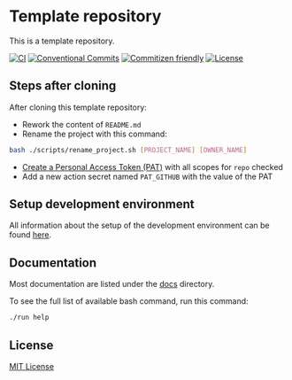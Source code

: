 # Template repository

This is a template repository.

[![CI](https://github.com/aifrak/template-repo/actions/workflows/ci.yml/badge.svg)](https://github.com/aifrak/template-repo/actions/workflows/ci.yml)
[![Conventional Commits](https://img.shields.io/badge/Conventional%20Commits-1.0.0-yellow.svg)](https://conventionalcommits.org)
[![Commitizen friendly](https://img.shields.io/badge/commitizen-friendly-brightgreen.svg)](http://commitizen.github.io/cz-cli/)
[![License](https://img.shields.io/github/license/aifrak/template-repo?color=blue)](https://github.com/aifrak/template-repo/blob/master/LICENSE)

## Steps after cloning

After cloning this template repository:

- Rework the content of `README.md`
- Rename the project with this command:

```bash
bash ./scripts/rename_project.sh [PROJECT_NAME] [OWNER_NAME]
```

- [Create a Personal Access Token (PAT)](https://docs.github.com/en/authentication/keeping-your-account-and-data-secure/creating-a-personal-access-token)
  with all scopes for `repo` checked
- Add a new action secret named `PAT_GITHUB` with the value of the PAT

## Setup development environment

All information about the setup of the development environment can be found [here](docs/setup.md).

## Documentation

Most documentation are listed under the [docs](docs) directory.

To see the full list of available bash command, run this command:

```bash
./run help
```

## License

[MIT License](https://github.com/aifrak/template-repo/blob/main/LICENSE)

